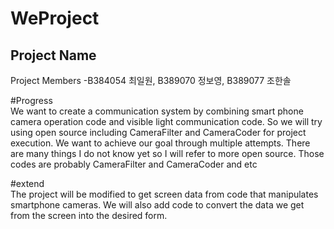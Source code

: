 # WeProject
Project Name
 -


Project Members
 -B384054 최일원, B389070 정보영, B389077 조한솔
 
#Progress  
We want to create a communication system by combining smart phone camera operation code and visible light communication code.
So we will try using open source including CameraFilter and CameraCoder for project execution.
We want to achieve our goal through multiple attempts.
There are many things I do not know yet so I will refer to more open source.
Those codes are probably CameraFilter and CameraCoder and etc		

#extend  
The project will be modified to get screen data from code that manipulates smartphone cameras.
We will also add code to convert the data we get from the screen into the desired form.
